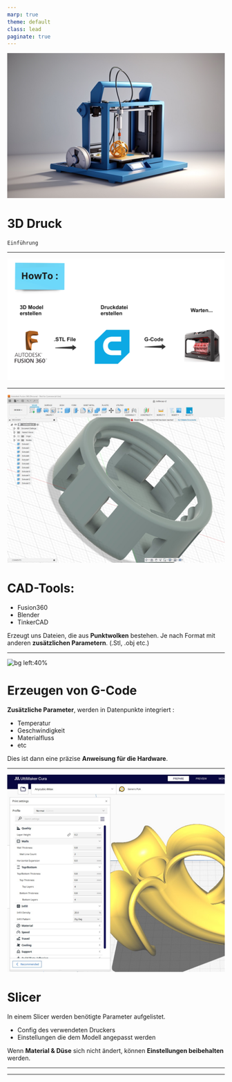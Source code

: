```yaml
---
marp: true
theme: default
class: lead
paginate: true         
---
```

<!-- Settings -->
<!-- backgroundColor: white -->
<!-- _color: black -->

<!-- Beginn der Folie 1 -->
![bg ](https://github.com/Nr44suessauer/MarkdownSheets/blob/main/Presentations/Pictures/3D_Animation_Style_create_me_a_slide_for_a_powerpoint_xwhere_yo_3.jpg?raw=true)   <!-- 3D-Drucker Bild -->

# 3D Druck 
    Einführung

--- 
<!-- Beginn der Folie 2 -->
![bg ](https://github.com/Nr44suessauer/MarkdownSheets/blob/main/Presentations/Pictures/slideAblauf3Ddrucken.jpg.jpg?raw=true)   <!-- slide from miroboard -->

---
<!-- Beginn der Folie 3 -->

![bg left:55%](https://github.com/Nr44suessauer/MarkdownSheets/blob/main/Presentations/Pictures/bottle3Dprintmodel.jpg?raw=true)

# CAD-Tools:
- Fusion360
- Blender
- TinkerCAD

Erzeugt uns Dateien, die aus **Punktwolken** bestehen. 
Je nach Format mit anderen **zusätzlichen Parametern**.
(.Stl, .obj etc.)

<!-- Demo: Würfel generieren und als .stl exportieren -->


---
<!-- Beginn der Folie 5 -->
![bg left:40%](https://media2.giphy.com/media/v1.Y2lkPTc5MGI3NjExdjBwcTRsaThkMXU4bnJsMDFrNWdldWlxcmZnYTJwc3RqN2J1MWxwNyZlcD12MV9pbnRlcm5hbF9naWZfYnlfaWQmY3Q9Zw/UgtnuvUvEQkncqZpww/giphy.gif)

# Erzeugen von G-Code
**Zusätzliche Parameter**, werden in Datenpunkte integriert :
- Temperatur
- Geschwindigkeit
- Materialfluss
- etc

Dies ist dann eine präzise **Anweisung für die Hardware**.
<!-- Je Nach Hardware = G Command Palette  & Genormte Befehle -->

---
<!-- Beginn der Folie 6 -->
![bg right:57%](https://github.com/Nr44suessauer/MarkdownSheets/blob/main/Presentations/Pictures/curaSettings.jpg?raw=true)

# Slicer
In einem Slicer werden benötigte Parameter aufgelistet.
- Config des verwendeten Druckers
- Einstellungen die dem Modell angepasst werden 

Wenn **Material & Düse** sich nicht ändert, können **Einstellungen beibehalten** werden.

---
<!-- Beginn der Folie 7 -->


---